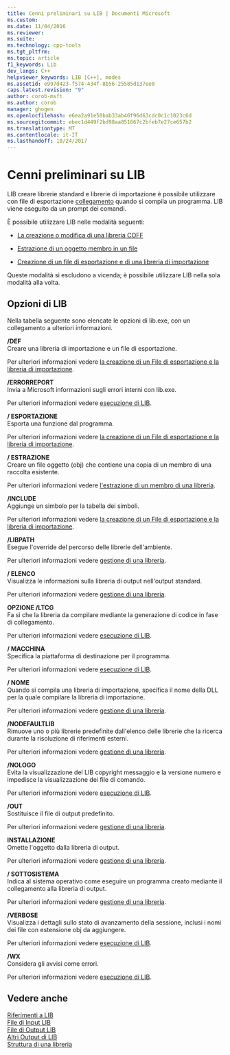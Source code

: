 ```yaml
---
title: Cenni preliminari su LIB | Documenti Microsoft
ms.custom: 
ms.date: 11/04/2016
ms.reviewer: 
ms.suite: 
ms.technology: cpp-tools
ms.tgt_pltfrm: 
ms.topic: article
f1_keywords: Lib
dev_langs: C++
helpviewer_keywords: LIB [C++], modes
ms.assetid: e997d423-f574-434f-8b56-25585d137ee0
caps.latest.revision: "9"
author: corob-msft
ms.author: corob
manager: ghogen
ms.openlocfilehash: e6ea2a91e50bab33ab46f96d63cdc0c1c1023c6d
ms.sourcegitcommit: ebec1d449f2bd98aa851667c2bfeb7e27ce657b2
ms.translationtype: MT
ms.contentlocale: it-IT
ms.lasthandoff: 10/24/2017
---
```

# <a name="overview-of-lib"></a>Cenni preliminari su LIB
LIB creare librerie standard e librerie di importazione è possibile utilizzare con file di esportazione [collegamento](../../build/reference/linker-options.md) quando si compila un programma. LIB viene eseguito da un prompt dei comandi.  
  
 È possibile utilizzare LIB nelle modalità seguenti:  
  
-   [La creazione o modifica di una libreria COFF](../../build/reference/managing-a-library.md)  
  
-   [Estrazione di un oggetto membro in un file](../../build/reference/extracting-a-library-member.md)  
  
-   [Creazione di un file di esportazione e di una libreria di importazione](../../build/reference/working-with-import-libraries-and-export-files.md)  
  
 Queste modalità si escludono a vicenda; è possibile utilizzare LIB nella sola modalità alla volta.  
  
## <a name="lib-options"></a>Opzioni di LIB  
 Nella tabella seguente sono elencate le opzioni di lib.exe, con un collegamento a ulteriori informazioni.  
  
 **/DEF**  
 Creare una libreria di importazione e un file di esportazione.  
  
 Per ulteriori informazioni vedere [la creazione di un File di esportazione e la libreria di importazione](../../build/reference/building-an-import-library-and-export-file.md).  
  
 **/ERRORREPORT**  
 Invia a Microsoft informazioni sugli errori interni con lib.exe.  
  
 Per ulteriori informazioni vedere [esecuzione di LIB](../../build/reference/running-lib.md).  
  
 **/ ESPORTAZIONE**  
 Esporta una funzione dal programma.  
  
 Per ulteriori informazioni vedere [la creazione di un File di esportazione e la libreria di importazione](../../build/reference/building-an-import-library-and-export-file.md).  
  
 **/ ESTRAZIONE**  
 Creare un file oggetto (obj) che contiene una copia di un membro di una raccolta esistente.  
  
 Per ulteriori informazioni vedere [l'estrazione di un membro di una libreria](../../build/reference/extracting-a-library-member.md).  
  
 **/INCLUDE**  
 Aggiunge un simbolo per la tabella dei simboli.  
  
 Per ulteriori informazioni vedere [la creazione di un File di esportazione e la libreria di importazione](../../build/reference/building-an-import-library-and-export-file.md).  
  
 **/LIBPATH**  
 Esegue l'override del percorso delle librerie dell'ambiente.  
  
 Per ulteriori informazioni vedere [gestione di una libreria](../../build/reference/managing-a-library.md).  
  
 **/ ELENCO**  
 Visualizza le informazioni sulla libreria di output nell'output standard.  
  
 Per ulteriori informazioni vedere [gestione di una libreria](../../build/reference/managing-a-library.md).  
  
 **OPZIONE /LTCG**  
 Fa sì che la libreria da compilare mediante la generazione di codice in fase di collegamento.  
  
 Per ulteriori informazioni vedere [esecuzione di LIB](../../build/reference/running-lib.md).  
  
 **/ MACCHINA**  
 Specifica la piattaforma di destinazione per il programma.  
  
 Per ulteriori informazioni vedere [esecuzione di LIB](../../build/reference/running-lib.md).  
  
 **/ NOME**  
 Quando si compila una libreria di importazione, specifica il nome della DLL per la quale compilare la libreria di importazione.  
  
 Per ulteriori informazioni vedere [gestione di una libreria](../../build/reference/managing-a-library.md).  
  
 **/NODEFAULTLIB**  
 Rimuove uno o più librerie predefinite dall'elenco delle librerie che la ricerca durante la risoluzione di riferimenti esterni.  
  
 Per ulteriori informazioni vedere [gestione di una libreria](../../build/reference/managing-a-library.md).  
  
 **/NOLOGO**  
 Evita la visualizzazione del LIB copyright messaggio e la versione numero e impedisce la visualizzazione dei file di comando.  
  
 Per ulteriori informazioni vedere [esecuzione di LIB](../../build/reference/running-lib.md).  
  
 **/OUT**  
 Sostituisce il file di output predefinito.  
  
 Per ulteriori informazioni vedere [gestione di una libreria](../../build/reference/managing-a-library.md).  
  
 **INSTALLAZIONE**  
 Omette l'oggetto dalla libreria di output.  
  
 Per ulteriori informazioni vedere [gestione di una libreria](../../build/reference/managing-a-library.md).  
  
 **/ SOTTOSISTEMA**  
 Indica al sistema operativo come eseguire un programma creato mediante il collegamento alla libreria di output.  
  
 Per ulteriori informazioni vedere [gestione di una libreria](../../build/reference/managing-a-library.md).  
  
 **/VERBOSE**  
 Visualizza i dettagli sullo stato di avanzamento della sessione, inclusi i nomi dei file con estensione obj da aggiungere.  
  
 Per ulteriori informazioni vedere [esecuzione di LIB](../../build/reference/running-lib.md).  
  
 **/WX**  
 Considera gli avvisi come errori.  
  
 Per ulteriori informazioni vedere [esecuzione di LIB](../../build/reference/running-lib.md).  
  
## <a name="see-also"></a>Vedere anche  
 [Riferimenti a LIB](../../build/reference/lib-reference.md)   
 [File di Input LIB](../../build/reference/lib-input-files.md)   
 [File di Output LIB](../../build/reference/lib-output-files.md)   
 [Altri Output di LIB](../../build/reference/other-lib-output.md)   
 [Struttura di una libreria](../../build/reference/structure-of-a-library.md)